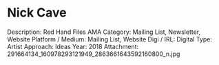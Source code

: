 # Nick Cave

Description: Red Hand Files AMA
Category: Mailing List, Newsletter, Website
Platform / Medium: Mailing List, Website
Digi / IRL: Digital
Type: Artist
Approach: Ideas
Year: 2018
Attachment: 291664134_160978293121949_2863661643592160800_n.jpg